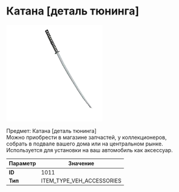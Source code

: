 # Катана [деталь тюнинга]

![Item Image](../img/1011.webp?raw=true)

Предмет: Катана [деталь тюнинга]<br>Можно приобрести в магазине запчастей, у коллекционеров,<br>собрать в подвале вашего дома или на центральном рынке.<br>Используется для установки на ваш автомобиль как аксессуар.


| Параметр | Значение |
|----------|----------|
| **ID** | 1011 |
| **Тип** | ITEM_TYPE_VEH_ACCESSORIES |

